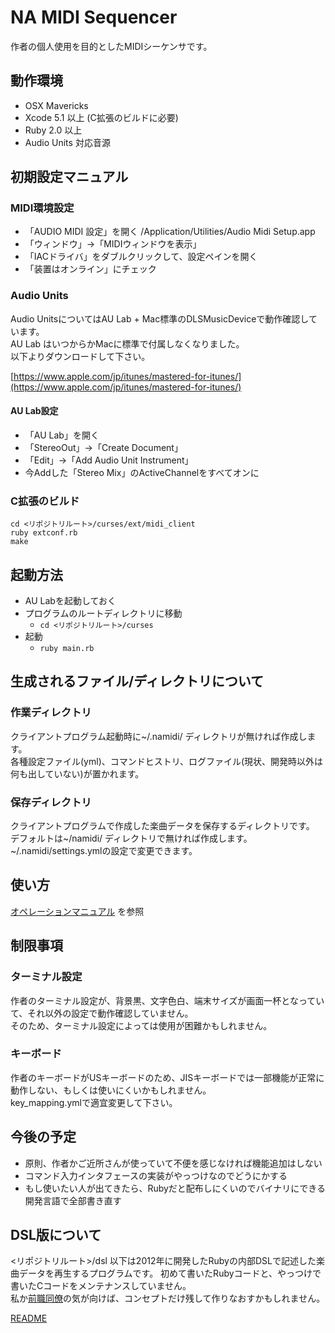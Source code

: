 NA MIDI Sequencer
=================

作者の個人使用を目的としたMIDIシーケンサです。

## 動作環境
- OSX Mavericks
- Xcode 5.1 以上 (C拡張のビルドに必要)
- Ruby 2.0 以上
- Audio Units 対応音源


## 初期設定マニュアル

### MIDI環境設定
- 「AUDIO MIDI 設定」を開く /Application/Utilities/Audio Midi Setup.app
- 「ウィンドウ」->「MIDIウィンドウを表示」
- 「IACドライバ」をダブルクリックして、設定ペインを開く
- 「装置はオンライン」にチェック

### Audio Units
Audio UnitsについてはAU Lab + Mac標準のDLSMusicDeviceで動作確認しています。  
AU Lab はいつからかMacに標準で付属しなくなりました。  
以下よりダウンロードして下さい。

[https://www.apple.com/jp/itunes/mastered-for-itunes/](https://www.apple.com/jp/itunes/mastered-for-itunes/)

#### AU Lab設定
- 「AU Lab」を開く
- 「StereoOut」->「Create Document」
- 「Edit」->「Add Audio Unit Instrument」
- 今Addした「Stereo Mix」のActiveChannelをすべてオンに

### C拡張のビルド
```
cd <リポジトリルート>/curses/ext/midi_client
ruby extconf.rb
make
```


## 起動方法
- AU Labを起動しておく
- プログラムのルートディレクトリに移動
    - `cd <リポジトリルート>/curses`
- 起動
    - `ruby main.rb`


## 生成されるファイル/ディレクトリについて
### 作業ディレクトリ
クライアントプログラム起動時に~/.namidi/ ディレクトリが無ければ作成します。  
各種設定ファイル(yml)、コマンドヒストリ、ログファイル(現状、開発時以外は何も出していない)が置かれます。

### 保存ディレクトリ
クライアントプログラムで作成した楽曲データを保存するディレクトリです。  
デフォルトは~/namidi/ ディレクトリで無ければ作成します。  
~/.namidi/settings.ymlの設定で変更できます。


## 使い方
[オペレーションマニュアル](./docs/operation.md) を参照


## 制限事項

### ターミナル設定
作者のターミナル設定が、背景黒、文字色白、端末サイズが画面一杯となっていて、それ以外の設定で動作確認していません。  
そのため、ターミナル設定によっては使用が困難かもしれません。

### キーボード
作者のキーボードがUSキーボードのため、JISキーボードでは一部機能が正常に動作しない、もしくは使いにくいかもしれません。  
key_mapping.ymlで適宜変更して下さい。


## 今後の予定
- 原則、作者かご近所さんが使っていて不便を感じなければ機能追加はしない
- コマンド入力インタフェースの実装がやっつけなのでどうにかする
- もし使いたい人が出てきたら、Rubyだと配布しにくいのでバイナリにできる開発言語で全部書き直す


## DSL版について
<リポジトリルート>/dsl 以下は2012年に開発したRubyの内部DSLで記述した楽曲データを再生するプログラムです。
初めて書いたRubyコードと、やっつけで書いたCコードをメンテナンスしていません。  
私か[前職同僚](https://github.com/masaori)の気が向けば、コンセプトだけ残して作りなおすかもしれません。  

[README](./dsl/readme.md)
